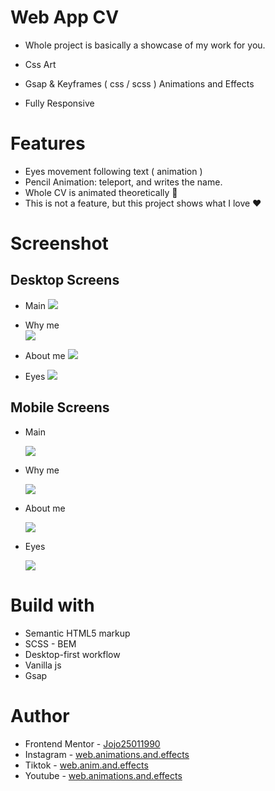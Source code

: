 # Web App CV

- Whole project is basically a showcase of my work for you.

- Css Art
- Gsap & Keyframes ( css / scss ) Animations and Effects
- Fully Responsive

# Features

- Eyes movement following text ( animation )
- Pencil Animation: teleport, and writes the name.
- Whole CV is animated theoretically 🤣
- This is not a feature, but this project shows what I love ❤️

# Screenshot

## Desktop Screens

- Main
  ![](./screens/main.png)

- Why me  
   ![](./screens/why__me.png)

- About me
  ![](./screens/about__me.png)

- Eyes
  ![](./screens/eyes.png)

## Mobile Screens

- Main

  ![](./screens/Screenshot%20main-mobile.png)

- Why me

  ![](./screens/Screenshot%20why__me-mobile.png)

- About me

  ![](./screens/Screenshot%20about__me-mobile.png)

- Eyes

  ![](./screens/Screenshot%20eyes-mobile.png)

# Build with

- Semantic HTML5 markup
- SCSS - BEM
- Desktop-first workflow
- Vanilla js
- Gsap

# Author

- Frontend Mentor - [Jojo25011990](https://www.frontendmentor.io/profile/Jojo25011990)
- Instagram - [web.animations.and.effects](https://www.instagram.com/web.animations.and.effects)
- Tiktok - [web.anim.and.effects](https://www.tiktok.com/@web.anim.and.effects)
- Youtube - [web.animations.and.effects](https://www.youtube.com/@web.animations.and.effects)
